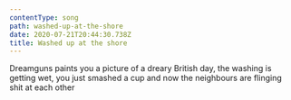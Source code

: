 ```yaml
---
contentType: song
path: washed-up-at-the-shore
date: 2020-07-21T20:44:30.738Z
title: Washed up at the shore
---
```

Dreamguns paints you a picture of a dreary British day, the washing is getting wet, you just smashed a cup and now the neighbours are flinging shit at each other
